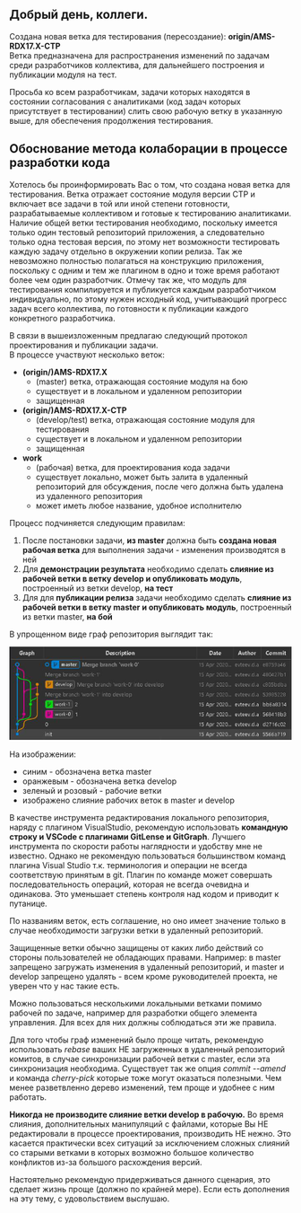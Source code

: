 ## Добрый день, коллеги.

Создана новая ветка для тестирования (пересоздание): __origin/AMS-RDX17.X-CTP__  
Ветка предназначена для распространения изменений по задачам среди разработчиков коллектива, для дальнейшего построения и публикации модуля на тест.

Просьба ко всем разработчикам, задачи которых находятся в состоянии согласования с аналитиками (код задач которых присутствует в тестировании) слить свою рабочую ветку в указанную выше, для обеспечения продолжения тестирования.

## Обоснование метода колаборации в процессе разработки кода

Хотелось бы проинформировать Вас о том, что создана новая ветка для тестирования. Ветка отражает состояние модуля версии CTP и включает все задачи в той или иной степени готовности, разрабатываемые коллективом и готовые к тестированию аналитиками. Наличие общей ветки тестирования необходимо, поскольку имеется только один тестовый репозиторий приложения, а следовательно только одна тестовая версия, по этому нет возможности тестировать каждую задачу отдельно в окружении копии релиза. Так же невозможно полностью полагаться на конструкцию приложения, поскольку с одним и тем же плагином в одно и тоже время работают более чем один разработчик. Отмечу так же, что модуль для тестирования компилируется и публикуется каждым разработчиком индивидуально, по этому нужен исходный код, учитывающий прогресс задач всего коллектива, по готовности к публикации каждого конкретного разработчика.

В связи в вышеизложенным предлагаю следующий протокол проектирования и публикации задачи.  
В процессе участвуют несколько веток:

- __(origin/)AMS-RDX17.X__
  - (master) ветка, отражающая состояние модуля на бою
  - существует и в локальном и удаленном репозитории
  - защищенная
- __(origin/)AMS-RDX17.X-CTP__
  - (develop/test) ветка, отражающая состояние модуля для тестирования
  - существует и в локальном и удаленном репозитории
  - защищенная
- __work__
  - (рабочая) ветка, для проектирования кода задачи
  - существует локально, может быть залита в удаленный репозиторий для обсуждения, после чего должна быть удалена из удаленного репозитория
  - может иметь любое название, удобное исполнителю

Процесс подчиняется следующим правилам:

1. После постановки задачи, __из master__ должна быть __создана новая рабочая ветка__ для выполнения задачи - изменения производятся в ней
2. Для __демонстрации результата__ необходимо сделать __слияние из рабочей ветки в ветку develop и опубликовать модуль__, построенный из ветки develop, __на тест__
3. Для для __публикации релиза__ задачи необходимо сделать __слияние из рабочей ветки в ветку master и опубликовать модуль__, построенный из ветки master, __на бой__

В упрощенном виде граф репозитория выглядит так:  

![](./_imgs/simpleflow.png)

На изображении:

- синим - обозначена ветка master
- оранжевым - обозначена ветка develop
- зеленый и розовый - рабочие ветки
- изображено слияние рабочих веток в master и develop

В качестве инструмента редактирования локального репозитория, наряду с плагином VisualStudio, рекомендую использовать __командную строку и VSCode с плагинами GitLense и GitGraph__. Лучшего инструмента по скорости работы наглядности и удобству мне не известно. Однако не рекомендую пользоваться большинством команд плагина Visual Studio т.к. терминология и операции не всегда соответствую принятым в git. Плагин по команде может совершать последовательность операций, которая не всегда очевидна и одинакова. Это уменьшает степень контроля над кодом и приводит к путанице.

По названиям веток, есть соглашение, но оно имеет значение только в случае необходимости загрузки ветки в удаленный репозиторий.

Защищенные ветки обычно защищены от каких либо действий со стороны пользователей не обладающих правами. Например: в master запрещено загружать изменения в удаленный репозиторий, и master и develop запрещено удалять - всем кроме руководителей проекта, не уверен что у нас такие есть.

Можно пользоваться несколькими локальными ветками помимо рабочей по задаче, например для разработки общего элемента управления. Для всех для них должны соблюдаться эти же правила.

Для того чтобы граф изменений было проще читать, рекомендую использовать _rebase_ ваших НЕ загруженных в удаленный репозиторий комитов, в случае синхронизации рабочей ветки с master, если эта синхронизация необходима. Существует так же опция _commit --amend_ и команда _cherry-pick_ которые тоже могут оказаться полезными. Чем менее разветвленно дерево изменений, тем проще и удобнее с ним работать.

__Никогда не производите слияние ветки develop в рабочую.__ Во время слияния, дополнительных манипуляций с файлами, которые Вы НЕ редактировали в процессе проектирования, производить НЕ нежно. Это касается практически всех ситуаций за исключением сложных слияний со старыми ветками в которых возможно большое количество конфликтов из-за большого расхождения версий.

Настоятельно рекомендую придерживаться данного сценария, это сделает жизнь проще (должно по крайней мере). Если есть дополнения на эту тему, с удовольствием выслушаю.
